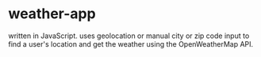 # weather-app

written in JavaScript. uses geolocation or manual city or zip code input to find a user's location and get the weather using the OpenWeatherMap API.
